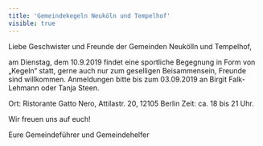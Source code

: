 ```yaml
---
title: 'Gemeindekegeln Neuköln und Tempelhof'
visible: true
---
```


Liebe Geschwister und Freunde der Gemeinden Neukölln und Tempelhof,

am Dienstag, dem 10.9.2019 findet eine sportliche Begegnung in Form von „Kegeln“ statt, gerne auch nur zum geselligen Beisammensein, Freunde sind willkommen. Anmeldungen bitte bis zum 03.09.2019 an Birgit Falk-Lehmann oder Tanja Steen.

Ort: Ristorante Gatto Nero, Attilastr. 20, 12105 Berlin
Zeit: ca. 18 bis 21 Uhr.

Wir freuen uns auf euch!

Eure Gemeindeführer und Gemeindehelfer